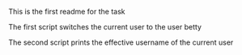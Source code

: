 This is the first readme for the task

The first script switches the current user to the user betty

The second script prints the effective username of the current user

